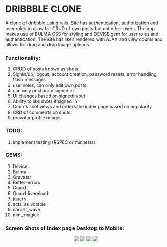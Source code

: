 # DRIBBBLE CLONE
A clone of dribbble using rails. Site has authentication, authorization and user roles to allow for CRUD of own posts but not other users. The app makes use of BULMA CSS for styling and DEVISE gem for user roles and authentication. The site has likes rendered with AJAX and view counts and allows for drag and drop image uploads.

### Functionality:

1. CRUD of posts known as shots
2. Signin/up, logout, account creation, password resets, error handling, flash messages
3. user roles, can only edit own posts
4. can only post once signed in
5. UI changes based on signedin/out
6. Ability to like shots if signed in
7. Counts shot views and orders the index page based on popularity
8. CRD of comments on shots
9. gravatar profile images

### TODO:
1. implement testing (RSPEC or minitests)

### GEMS:
1. Devise
2. Bulma
3. Gravatar
4. Better-errors
5. Guard
6. Guard-livereload
7. jquery
8. acts_as_votable
9. carrier_wave
10. mini_magick

### Screen Shots of index page Desktop to Mobile:
<p align="center">
  <img src="https://user-images.githubusercontent.com/30492583/94128089-ff7abe00-fe59-11ea-8a48-f99aee3ccab2.png">
  <img src="https://user-images.githubusercontent.com/30492583/94128112-043f7200-fe5a-11ea-9de5-02fd048b4195.png">
  <img src="https://user-images.githubusercontent.com/30492583/94128130-09042600-fe5a-11ea-8575-d34917c1aa48.png">
  <img src="https://user-images.githubusercontent.com/30492583/94128148-0efa0700-fe5a-11ea-9e78-8395bdecd9e0.png">
</p>

